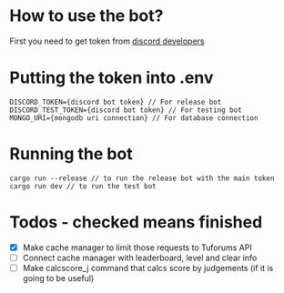# How to use the bot?
First you need to get token from [discord developers](https://discord.com/developers/applications)

# Putting the token into .env
```
DISCORD_TOKEN={discord bot token} // For release bot 
DISCORD_TEST_TOKEN={discord bot token} // For testing bot
MONGO_URI={mongodb uri connection} // For database connection
```

# Running the bot
```
cargo run --release // to run the release bot with the main token
cargo run dev // to run the test bot
```

# Todos - checked means finished
- [x] Make cache manager to limit those requests to Tuforums API
- [ ] Connect cache manager with leaderboard, level and clear info
- [ ] Make calcscore_j command that calcs score by judgements (if it is going to be useful)